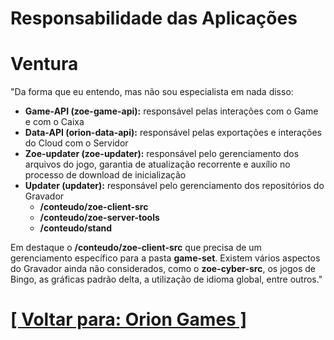 # Responsabilidade das Aplicações

# Ventura

"Da forma que eu entendo, mas não sou especialista em nada disso:

- **Game-API (zoe-game-api):** responsável pelas interações com o Game e com o Caixa
- **Data-API (orion-data-api):** responsável pelas exportações e interações do Cloud com o Servidor
- **Zoe-updater (zoe-updater):** responsável pelo gerenciamento dos arquivos do jogo, garantia de atualização recorrente e auxílio no processo de download de inicialização
- **Updater (updater):** responsável pelo gerenciamento dos repositórios do Gravador
    + **/conteudo/zoe-client-src**
    + **/conteudo/zoe-server-tools**
    + **/conteudo/stand**

Em destaque o **/conteudo/zoe-client-src** que precisa de um gerenciamento específico para a pasta **game-set**. Existem vários aspectos do Gravador ainda não considerados, como o **zoe-cyber-src**, os jogos de Bingo, as gráficas padrão delta, a utilização de idioma global, entre outros."

# [[ Voltar para: Orion Games ]](./orion-games.md)